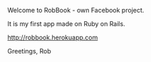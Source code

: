 Welcome to RobBook - own Facebook project.

It is my first app made on Ruby on Rails.

http://robbook.herokuapp.com

Greetings,
Rob
